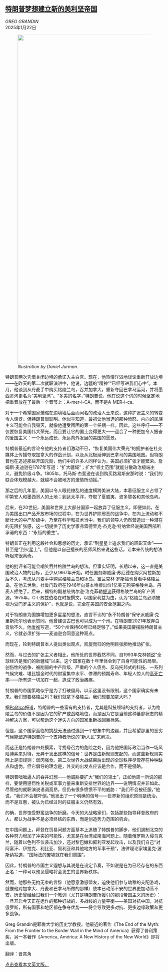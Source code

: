 <!--1737533221000-->
[特朗普梦想建立新的美利坚帝国](https://cn.nytimes.com/opinion/20250122/trump-american-empire-panama/)
------

<address>GREG GRANDIN</address><time pudate="2025-01-22 03:55:32" datetime="2025-01-22 03:55:32">2025年1月22日</time><figure><img src="https://images.weserv.nl/?url=static01.nyt.com/images/2025/01/19/opinion/19grandin-image/19grandin-image-master1050.jpg" width="1050" height="1050"><figcaption> <cite>Illustration by Daniel Jurman.</cite></figcaption></figure><section><p>特朗普两次凭借关闭边境的承诺入主白宫。现在，他热情洋溢地谈论重新开放边境——在昨天的第二次就职演讲中，他说，边疆的“精神”“已经写进我们心中”。本月，他谈到从丹麦手中购买格陵兰岛，吞并加拿大，重新夺回巴拿马运河，并将墨西哥湾更名为“美利坚湾”。“多美的名字，”特朗普说，他在说这个词的时候坚定地把重音放在了最后一个音节上：A-mer-i-CA，而不是A-MER-i-ca。</p><p>对于一个希望国家蜷缩在边境墙后面而闻名的政治人士来说，这种扩张主义的转变令人惊讶。但特朗普很聪明。他似乎知道，最初让他当选的那种愤怒、内向的民族主义可能会自我毁灭，就像他遭受围困的第一个任期一样。因此，这些呼吁——不仅要恢复美国伟大荣光，而且要让它的国土变得更大——迎合了一种更加令人振奋的爱国主义：一个永远成长、永远向外发展的美国的愿景。</p><p>特朗普最近的言论令他的支持者们激动不已，“恢复美国伟大荣光”的拥护者在社交媒体上传播夺取加拿大的作战计划，以及从北极延伸到巴拿马的美国地图。但特朗普也在追述那些开国元勋，他们中的许多人同样认为，美国必须扩张才能繁荣。詹姆斯·麦迪逊在1787年写道：“扩大疆域”；扩大“领土范围”就能分散政治极端主义，避免阶级斗争。1805年，托马斯·杰斐逊在谈到购买路易斯安那时说：“我们的联合体规模越大，就越不会被地方的激情所动摇。”</p><p>那之后的几年里，美国以令人眼花缭乱的速度横跨美洲大陆，本着征服主义占领了印第安人和墨西哥人的土地；到达太平洋，夺取了夏威夷、波多黎各和其他岛屿。</p><p>后来，在20世纪，美国和世界上大部分国家一起放弃了征服主义，即便如此，在为美国出口产品开放市场的过程中，在为世界铲除邪恶的战争中，在向上流动和不断壮大的中产阶级中，乃至在科学和技术当中，我们的领导人仍然营造出一种潜在的无限扩张感，这一切提供了历史学家弗雷德里克·杰克逊·特纳曾经说美国西部所承诺的东西：“永恒的重生”。</p><p>特朗普正在利用这段社会和思想的历史，承诺“到星星上追求我们的昭彰天命”——甚至是“到火星上”。但他是以自己擅长的巫师风格来说这些话，让本来传统的想法听起来很离奇。</p><p>他的批评者可能会嘲笑吞并格陵兰岛的想法。但事实证明，长期以来，这一直是美国政治人物的目标，至少从1867年开始，时任国务卿威廉·苏厄德在购买阿拉斯加后不久，考虑从丹麦手中购买格陵兰岛和冰岛。富兰克林·罗斯福也曾看中格陵兰岛，在他去世后，杜鲁门政府在1946年向哥本哈根出价1亿美元购买格陵兰岛。丹麦人拒绝了。后来，福特的副总统纳尔逊·洛克菲勒<a rel="noopener noreferrer" target="_blank" href="https://books.google.com/books?id=yjuOAwAAQBAJ&pg=PA658&dq=#_blank">提议</a>获得格陵兰岛的矿产资源。1975年，C·L·苏兹伯格在时报撰文，以国家利益为由，认为“格陵兰岛必须被视为受门罗主义的保护”，也就是说，完全在美国的安全范围之内。</p><p>对于特朗普为国旗增加更多星星的想法，直言不讳的“永不特朗普”保守派威廉·克里斯托尔也表示赞同，他曾建议古巴也可以成为一个州。在特朗普2021年放弃白宫后不久，他<a rel="noopener noreferrer" target="_blank" href="https://x.com/BillKristol/status/1374060110713126912">发推</a>写道，“50个州保持60年已经足够了。”如果美国要摆脱特朗普主义，它就必须扩张——麦迪逊会同意这种观点。</p><p>而现在，轮到特朗普本人提出类似观点，凯旋而归的他明目张胆地推动扩张。</p><p>然而，与过去的扩张主义者相比，他所处的世界截然不同。自1993年克林顿<a rel="noopener noreferrer" target="_blank" href="https://www.jfklibrary.org/about-us/about-the-jfk-library/history/1993-dedication-remarks-by-president-clinton" title="Link: https://www.jfklibrary.org/about-us/about-the-jfk-library/history/1993-dedication-remarks-by-president-clinton">说</a>“全球经济是我们的新疆域”以来，这个国家在数十年里体会到了自身可能性的局限。创伤性的战争、被削弱的中产阶级、严重的个人债务、反乌托邦式的科技、一系列气候灾难、堪比镀金时代的财富集中水平、停滞的预期寿命、年轻人惊人的<a rel="noopener noreferrer" target="_blank" href="https://news.vcu.edu/article/2023/03/child-and-teen-mortality-in-the-us-experiences-largest-increase-in-decades" title="Link: https://news.vcu.edu/article/2023/03/child-and-teen-mortality-in-the-us-experiences-largest-increase-in-decades">高死亡率</a>——所有这一切加在一起，造成了政治瘫痪。</p><p>特朗普的帝国策略似乎是为了打破僵局，以示这里没有限制，这个国家确实有未来。我们想要格陵兰吗？我们就拿下格陵兰。我们想要加拿大吗？</p><p>据<a rel="noopener noreferrer" target="_blank" href="https://www.politico.com/news/magazine/2025/01/16/spiritual-case-greenland-trump-00198848">Politico</a>报道，特朗普的一些富有的支持者，尤其是科技领域的支持者，认为格陵兰岛的价值不是因为它的矿产或战略地位，而是因为它是当前这种萎靡状态的精神解决方案，可以帮助这个迷失方向的国家重新找回目标感。</p><p>但是，这个国家面临的挑战无法通过逃到一个想象中的边疆，并且希望那里的恶劣气候能塑造特朗普的一个支持者所说的“新人民”来解决。</p><p>而这正是特朗普四处摸索，寻找号召力的危险之处，因为他把国际政治当作一场风险博弈来对待，无异于发出这样的信号：世界是由新规则支配的，而这些新规则实际上是旧规则：弱肉强食。第二次世界大战结束后出现的全球秩序尽管存在种种缺点和虚伪，但它倡导的理念是，外交的出发点应该是合作，而不是侵略。</p><p>特朗普咄咄逼人的吞并幻想——他威胁要扩大“我们的领土”，正如他周一所说的那样，要使用惩罚性关税或军事力量来重新安排世界的边界——说明情况并非如此。尽管他的就职演说语调高昂，但仍有很多愤愤不平的威胁：“我们不会被征服，”他说，“我们不会被吓倒。”他发出了一个明确的信号——世界新的组织原则是统治，而不是互惠，被认为已经过时的征服主义仍然有效。</p><p>的确，世界饱受野蛮战争的折磨。今天的大战略家们，包括那些指导拜登政府的人，都认为战争不是必须终结的东西，而是创造势力范围的机会。</p><p>在中国问题上，拜登在贸易问题方面基本上追随了特朗普的脚步，他们遏制北京的各种努力增加了冲突的可能性，尤其是在台湾或南海问题上。随着俄罗斯入侵乌克兰，随着以色列不仅袭击加沙，还对黎巴嫩和叙利亚发起攻击，以及我们自己“对阿富汗、伊拉克、利比亚、叙利亚和其他地方的军事干预”，法律理论家埃里克·波斯纳<a rel="noopener noreferrer" target="_blank" href="https://www.project-syndicate.org/commentary/international-law-becoming-irrelevant-amid-backlash-to-globalization-by-eric-posner-2025-01">写道</a>，“国际法的废墟就在我们周围”。</p><p>因此，特朗普的帝国主义遐想与其说是在设定节奏，不如说是在为已经存在的东西正名：一种可以预见侵略将会发生的世界新秩序。</p><p>然而，他那些无拘无束的言辞（他愿意激怒盟友，迫使他们参与幼稚的支配游戏，就像他对加拿大、丹麦和巴拿马所做的那样）使本已动荡不安的世界更加动荡不安。历史曾经给过我们一个教训（尤其是特朗普所援引的那段帝国主义的历史）：一旦开启今天正在运作的那种好战的、多战线的力量平衡——美国对抗中国，对抗俄罗斯，所有国家和地区都在争夺优势——将会导致更多对抗、更多边缘政策和更多战争。</p></section><footer><p>Greg Grandin是耶鲁大学的历史学教授。他最近的著作《The End of the Myth: From the Frontier to the Border Wall in the Mind of America》获得了普利策奖，另一本著作《America, América: A New History of the New World》即将出版。</p><p>翻译：晋其角</p><p><a rel="nofollow" target="_blank" href="https://www.nytimes.com/2025/01/21/opinion/trump-american-empire-panama.html">点击查看本文英文版。</a></p></footer>
